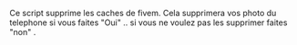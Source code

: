 Ce script supprime les caches de fivem.
Cela supprimera vos photo du telephone si vous faites "Oui" .. si vous ne voulez pas les supprimer faites "non" .
